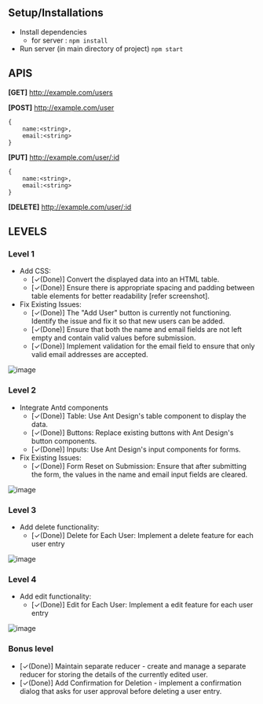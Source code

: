 ## Setup/Installations
* Install dependencies 
  * for server : ``npm install``
 * Run server (in main directory of project) ``npm start``

## APIS
**[GET]**   http://example.com/users

**[POST]**   http://example.com/user
```
{
    name:<string>,
    email:<string>
}
```
**[PUT]**   http://example.com/user/:id
```
{
    name:<string>,
    email:<string>
}
```

**[DELETE]**   http://example.com/user/:id

## LEVELS

### Level 1 
- Add CSS:
	- [✓(Done)] Convert the displayed data into an HTML table.
	- [✓(Done)] Ensure there is appropriate spacing and padding between table elements for better readability [refer screenshot].
- Fix Existing Issues:
	- [✓(Done)] The "Add User" button is currently not functioning. Identify the issue and fix it so that new users can be added.
	- [✓(Done)] Ensure that both the name and email fields are not left empty and contain valid values before submission.
	- [✓(Done)] Implement validation for the email field to ensure that only valid email addresses are accepted.

![image](https://github.com/impressai/frontend_task/assets/28563570/27ae4e34-0ccb-488f-9215-e95842322b97)




### Level 2
- Integrate Antd components
	- [✓(Done)] Table: Use Ant Design's table component to display the data.
	- [✓(Done)] Buttons: Replace existing buttons with Ant Design's button components.
	- [✓(Done)] Inputs: Use Ant Design's input components for forms.
- Fix Existing Issues: 
	- [✓(Done)] Form Reset on Submission: Ensure that after submitting the form, the values in the name and email input fields are cleared.

![image](https://github.com/impressai/frontend_task/assets/28563570/65eda298-0f5b-4923-bbcc-45f7caf1b758)



### Level 3
- Add delete functionality:
	- [✓(Done)] Delete for Each User: Implement a delete feature for each user entry

![image](https://github.com/impressai/frontend_task/assets/28563570/c3da4f55-6e89-47cc-bbde-35e3c20f80f6)




### Level 4
- Add edit functionality:
	- [✓(Done)] Edit for Each User: Implement a edit feature for each user entry

![image](https://github.com/impressai/frontend_task/assets/28563570/67fd80fc-c022-41b3-8f01-de11de046379)



### Bonus level
- [✓(Done)] Maintain separate reducer - create and manage a separate reducer for storing the details of the currently edited user.
- [✓(Done)] Add Confirmation for Deletion - implement a confirmation dialog that asks for user approval before deleting a user entry.
